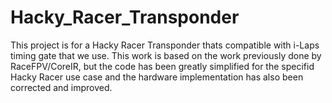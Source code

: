 # Hacky_Racer_Transponder
This project is for a Hacky Racer Transponder thats compatible with i-Laps timing gate that we use.  This work is based on the work previously done by RaceFPV/CoreIR, but the code has been greatly simplified for the specifid Hacky Racer use case and the hardware implementation has also been corrected and improved.  
